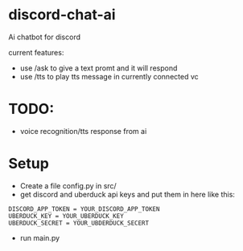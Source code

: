 # discord-chat-ai
Ai chatbot for discord

current features:
- use /ask to give a text promt and it will respond
- use /tts to play tts message in currently connected vc

# TODO:
- voice recognition/tts response from ai

# Setup
- Create a file config.py in src/
- get discord and uberduck api keys and put them in here like this:
```
DISCORD_APP_TOKEN = YOUR_DISCORD_APP_TOKEN
UBERDUCK_KEY = YOUR_UBERDUCK_KEY
UBERDUCK_SECRET = YOUR_UBDERDUCK_SECERT
```
- run main.py
